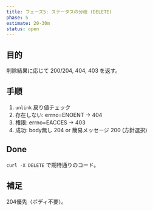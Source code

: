 ```yaml
---
title: フェーズ5: ステータスの分岐 (DELETE)
phase: 5
estimate: 20-30m
status: open
---
```


## 目的
削除結果に応じて 200/204, 404, 403 を返す。

## 手順
1. `unlink` 戻り値チェック
2. 存在しない: errno=ENOENT → 404
3. 権限: errno=EACCES → 403
4. 成功: body無し 204 or 簡易メッセージ 200 (方針選択)

## Done
`curl -X DELETE` で期待通りのコード。

## 補足
204優先（ボディ不要）。
